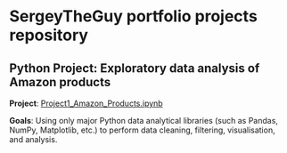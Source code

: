 # SergeyTheGuy portfolio projects repository
## Python Project: Exploratory data analysis of Amazon products
**Project**: [Project1_Amazon_Products.ipynb](https://github.com/SergeyTheGuy/Data-Analysis-Portfolio/blob/7ffba87c3e3391dda4d219839e4a35f14a04db42/Project1_Amazon_Products.ipynb)

**Goals**: Using only major Python data analytical libraries (such as Pandas, NumPy, Matplotlib, etc.) to perform data cleaning, filtering, visualisation, and analysis.
